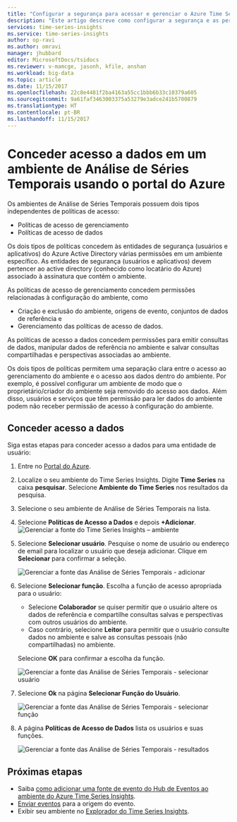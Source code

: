 ```yaml
---
title: "Configurar a segurança para acessar e gerenciar o Azure Time Series Insights | Microsoft Docs"
description: "Este artigo descreve como configurar a segurança e as permissões como políticas de gerenciamento de acesso e políticas de acesso de dados para proteger o Azure Time Series Insights."
services: time-series-insights
ms.service: time-series-insights
author: op-ravi
ms.author: omravi
manager: jhubbard
editor: MicrosoftDocs/tsidocs
ms.reviewer: v-mamcge, jasonh, kfile, anshan
ms.workload: big-data
ms.topic: article
ms.date: 11/15/2017
ms.openlocfilehash: 22c8e4481f2ba4163a55cc1bbb6b33c10379a605
ms.sourcegitcommit: 9a61faf3463003375a53279e3adce241b5700879
ms.translationtype: HT
ms.contentlocale: pt-BR
ms.lasthandoff: 11/15/2017
---
```

# <a name="grant-data-access-to-a-time-series-insights-environment-using-azure-portal"></a>Conceder acesso a dados em um ambiente de Análise de Séries Temporais usando o portal do Azure

Os ambientes de Análise de Séries Temporais possuem dois tipos independentes de políticas de acesso:

* Políticas de acesso de gerenciamento
* Políticas de acesso de dados

Os dois tipos de políticas concedem às entidades de segurança (usuários e aplicativos) do Azure Active Directory várias permissões em um ambiente específico. As entidades de segurança (usuários e aplicativos) devem pertencer ao active directory (conhecido como locatário do Azure) associado à assinatura que contém o ambiente.

As políticas de acesso de gerenciamento concedem permissões relacionadas à configuração do ambiente, como
*   Criação e exclusão do ambiente, origens de evento, conjuntos de dados de referência e
*   Gerenciamento das políticas de acesso de dados.

As políticas de acesso a dados concedem permissões para emitir consultas de dados, manipular dados de referência no ambiente e salvar consultas compartilhadas e perspectivas associadas ao ambiente.

Os dois tipos de políticas permitem uma separação clara entre o acesso ao gerenciamento do ambiente e o acesso aos dados dentro do ambiente. Por exemplo, é possível configurar um ambiente de modo que o proprietário/criador do ambiente seja removido do acesso aos dados. Além disso, usuários e serviços que têm permissão para ler dados do ambiente podem não receber permissão de acesso à configuração do ambiente.

## <a name="grant-data-access"></a>Conceder acesso a dados
Siga estas etapas para conceder acesso a dados para uma entidade de usuário:

1. Entre no [Portal do Azure](https://portal.azure.com).

2. Localize o seu ambiente do Time Series Insights. Digite **Time Series** na caixa **pesquisar**. Selecione **Ambiente do Time Series** nos resultados da pesquisa. 

3. Selecione o seu ambiente de Análise de Séries Temporais na lista.
   
4. Selecione **Políticas de Acesso a Dados** e depois **+Adicionar**.
  ![Gerenciar a fonte do Time Series Insights – ambiente](media/data-access/getstarted-grant-data-access1.png)

5. Selecione **Selecionar usuário**.  Pesquise o nome de usuário ou endereço de email para localizar o usuário que deseja adicionar. Clique em **Selecionar** para confirmar a seleção. 

   ![Gerenciar a fonte das Análise de Séries Temporais - adicionar](media/data-access/getstarted-grant-data-access2.png)

6. Selecione **Selecionar função**. Escolha a função de acesso apropriada para o usuário:
   - Selecione **Colaborador** se quiser permitir que o usuário altere os dados de referência e compartilhe consultas salvas e perspectivas com outros usuários do ambiente. 
   - Caso contrário, selecione **Leitor** para permitir que o usuário consulte dados no ambiente e salve as consultas pessoais (não compartilhadas) no ambiente.

   Selecione **OK** para confirmar a escolha da função.

   ![Gerenciar a fonte das Análise de Séries Temporais - selecionar usuário](media/data-access/getstarted-grant-data-access3.png)

8. Selecione **Ok** na página **Selecionar Função do Usuário**.

   ![Gerenciar a fonte das Análise de Séries Temporais - selecionar função](media/data-access/getstarted-grant-data-access4.png)

9. A página **Políticas de Acesso de Dados** lista os usuários e suas funções.

   ![Gerenciar a fonte das Análise de Séries Temporais - resultados](media/data-access/getstarted-grant-data-access5.png)

## <a name="next-steps"></a>Próximas etapas
* Saiba [como adicionar uma fonte de evento do Hub de Eventos ao ambiente do Azure Time Series Insights](time-series-insights-how-to-add-an-event-source-eventhub.md).
* [Enviar eventos](time-series-insights-send-events.md) para a origem do evento.
* Exibir seu ambiente no [Explorador do Time Series Insights](https://insights.timeseries.azure.com).
